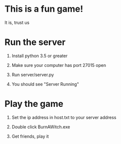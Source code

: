 # This is a fun game! #

It is, trust us

# Run the server #

1. Install python 3.5 or greater

2. Make sure your computer has port 27015 open

3. Run server/server.py

4. You should see "Server Running"

# Play the game #

1. Set the ip address in host.txt to your server address

2. Double click BurnAWitch.exe

3. Get friends, play it
